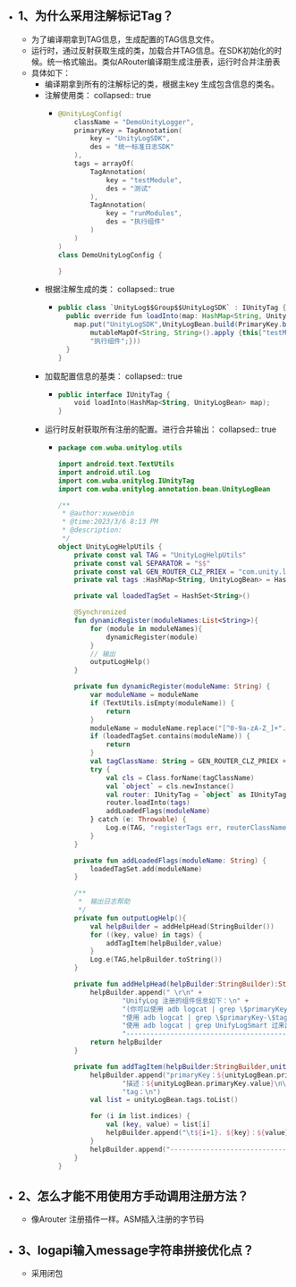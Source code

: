 - ## 1、为什么采用注解标记Tag？
	- 为了编译期拿到TAG信息，生成配置的TAG信息文件。
	- 运行时，通过反射获取生成的类，加载合并TAG信息。在SDK初始化的时候。统一格式输出。类似ARouter编译期生成注册表，运行时合并注册表
	- 具体如下：
		- 编译期拿到所有的注解标记的类，根据主key 生成包含信息的类名。
		- 注解使用类：
		  collapsed:: true
			- ```kotlin
			  @UnityLogConfig(
			      className = "DemoUnityLogger",
			      primaryKey = TagAnnotation(
			          key = "UnityLogSDK",
			          des = "统一标准日志SDK"
			      ),
			      tags = arrayOf(
			          TagAnnotation(
			              key = "testModule",
			              des = "测试"
			          ),
			          TagAnnotation(
			              key = "runModules",
			              des = "执行组件"
			          )
			      )
			  )
			  class DemoUnityLogConfig {
			  
			  }
			  ```
		- 根据注解生成的类：
		  collapsed:: true
			- ```java
			  public class `UnityLog$$Group$$UnityLogSDK` : IUnityTag {
			    public override fun loadInto(map: HashMap<String, UnityLogBean>): Unit {
			      map.put("UnityLogSDK",UnityLogBean.build(PrimaryKey.build("UnityLogSDK","统一标准日志SDK"),
			          mutableMapOf<String, String>().apply {this["testModule"] = "测试";this["runModules"] =
			          "执行组件";}))
			    }
			  }
			  ```
		- 加载配置信息的基类：
		  collapsed:: true
			- ```kotlin
			  public interface IUnityTag {
			      void loadInto(HashMap<String, UnityLogBean> map);
			  }
			  ```
		- 运行时反射获取所有注册的配置。进行合并输出：
		  collapsed:: true
			- ```kotlin
			  package com.wuba.unitylog.utils
			  
			  import android.text.TextUtils
			  import android.util.Log
			  import com.wuba.unitylog.IUnityTag
			  import com.wuba.unitylog.annotation.bean.UnityLogBean
			  
			  /**
			   * @author:xuwenbin
			   * @time:2023/3/6 8:13 PM
			   * @description:
			   */
			  object UnityLogHelpUtils {
			      private const val TAG = "UnityLogHelpUtils"
			      private const val SEPARATOR = "$$"
			      private const val GEN_ROUTER_CLZ_PRIEX = "com.unity.log.tags.UnityLog${SEPARATOR}Group${SEPARATOR}"
			      private val tags :HashMap<String, UnityLogBean> = HashMap()
			  
			      private val loadedTagSet = HashSet<String>()
			  
			      @Synchronized
			      fun dynamicRegister(moduleNames:List<String>){
			          for (module in moduleNames){
			              dynamicRegister(module)
			          }
			          // 输出
			          outputLogHelp()
			      }
			  
			      private fun dynamicRegister(moduleName: String) {
			          var moduleName = moduleName
			          if (TextUtils.isEmpty(moduleName)) {
			              return
			          }
			          moduleName = moduleName.replace("[^0-9a-zA-Z_]+".toRegex(), "")
			          if (loadedTagSet.contains(moduleName)) {
			              return
			          }
			          val tagClassName: String = GEN_ROUTER_CLZ_PRIEX + moduleName
			          try {
			              val cls = Class.forName(tagClassName)
			              val `object` = cls.newInstance()
			              val router: IUnityTag = `object` as IUnityTag
			              router.loadInto(tags)
			              addLoadedFlags(moduleName)
			          } catch (e: Throwable) {
			              Log.e(TAG, "registerTags err, routerClassName = " + tagClassName + " ,err = " + e.message)
			          }
			      }
			  
			      private fun addLoadedFlags(moduleName: String) {
			          loadedTagSet.add(moduleName)
			      }
			  
			      /**
			       *  输出日志帮助
			       */
			      private fun outputLogHelp(){
			          val helpBuilder = addHelpHead(StringBuilder())
			          for ((key, value) in tags) {
			              addTagItem(helpBuilder,value)
			          }
			          Log.e(TAG,helpBuilder.toString())
			      }
			  
			      private fun addHelpHead(helpBuilder:StringBuilder):StringBuilder{
			          helpBuilder.append(" \r\n" +
			                  "UnifyLog 注册的组件信息如下：\n" +
			                  "(你可以使用 adb logcat | grep \$primaryKey 过滤出组件的所有日志，\n" +
			                  "使用 adb logcat | grep \$primaryKey-\$tag 过来出组件子模块的日志，如 xxx,\n" +
			                  "使用 adb logcat | grep UnifyLogSmart 过来出日志库智能提示，包括 Activity切换、网络状态变化、登录状态变化等通知)\n\n"+
			                  "------------------------------------------------------------------------\n")
			          return helpBuilder
			      }
			  
			      private fun addTagItem(helpBuilder:StringBuilder,unityLogBean: UnityLogBean){
			          helpBuilder.append("primaryKey：${unityLogBean.primaryKey.key}\n\n"+
			                  "描述：${unityLogBean.primaryKey.value}\n\n"+
			                  "tag：\n")
			          val list = unityLogBean.tags.toList()
			  
			          for (i in list.indices) {
			              val (key, value) = list[i]
			              helpBuilder.append("\t${i+1}. ${key}：${value}\n")
			          }
			          helpBuilder.append("------------------------------------------------------------------------\n")
			      }
			  }
			  ```
- ## 2、怎么才能不用使用方手动调用注册方法？
	- 像Arouter 注册插件一样。ASM插入注册的字节码
- ## 3、logapi输入message字符串拼接优化点？
	- 采用闭包